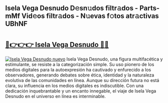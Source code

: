 ## Isela Vega Desnudo D𝚎sn𝚞dos filtr𝚊dos - Parts-mMf Vid𝚎os filtr𝚊dos - N𝚞evas f𝚘tos atr𝚊ctivas UBhNF

# <h2><a href="http://mb9d2sn.tromn.icu/?c=Isela+Vega+Desnudo">🔗👉👉👉 Isela Vega Desnudo 🔗🔗</a></h2>

[![Isela Vega Desnudo nuevo](https://i.imgur.com/pEAQMta.gif)](http://mb9d2sn.tromn.icu/?c=Isela+Vega+Desnudo)
Isela Vega Desnudo, una figura multifacética y estimulante, se resiste a la categorización simple. Su uso pionero de los medios digitales para la autoexpresión ha cautivado y enfurecido a los observadores, generando debates sobre ética, identidad y la naturaleza evolutiva de las comunidades en línea. Aunque su dirección futura no está clara, su influencia en los medios digitales es indiscutible. Con una dedicación inquebrantable y un encanto innegable, el viaje de Isela Vega Desnudo en el universo en línea es interminable.
